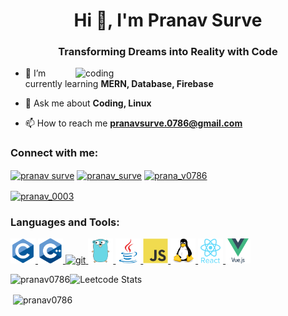 
<h1 align="center">Hi 👋, I'm Pranav Surve</h1>
<h3 align="center">Transforming Dreams into Reality with Code</h3>

<img align="right" alt="coding" width="400" src="https://media2.giphy.com/media/2IudUHdI075HL02Pkk/200.webp?cid=790b7611t9vc6dve3pw0vcu8oftnx8vfr1sd5juz2orz0cqz&ep=v1_gifs_search&rid=200.webp&ct=g">

- 🌱 I’m currently learning **MERN, Database, Firebase**

- 💬 Ask me about **Coding, Linux**

- 📫 How to reach me **pranavsurve.0786@gmail.com**

<h3 align="left">Connect with me:</h3>
<p align="left">
<a href="https://www.linkedin.com/in/pranav-surve-78941a263/" target="blank"><img align="center" src="https://raw.githubusercontent.com/rahuldkjain/github-profile-readme-generator/master/src/images/icons/Social/linked-in-alt.svg" alt="pranav surve" height="30" width="40" /></a>
<a href="https://leetcode.com/Pranav_Surve/" target="blank"><img align="center" src="https://raw.githubusercontent.com/rahuldkjain/github-profile-readme-generator/master/src/images/icons/Social/leet-code.svg" alt="pranav_surve" height="30" width="40" /></a>
<a href="https://www.geeksforgeeks.org/user/prana_v0786/" target="blank"><img align="center" src="https://raw.githubusercontent.com/rahuldkjain/github-profile-readme-generator/master/src/images/icons/Social/geeks-for-geeks.svg" alt="prana_v0786" height="30" width="40" /></a>
</p>
<a href="https://www.codechef.com/users/pranav_0003" target="blank"><img align="center" color="blue" src="https://cdn.jsdelivr.net/npm/simple-icons@3.1.0/icons/codechef.svg" alt="pranav_0003" height="30" width="40" style="fill: white;" /></a>

<h3 align="left">Languages and Tools:</h3>
<p align="left"> <a href="https://www.cprogramming.com/" target="_blank" rel="noreferrer"> <img src="https://raw.githubusercontent.com/devicons/devicon/master/icons/c/c-original.svg" alt="c" width="40" height="40"/> </a> <a href="https://www.w3schools.com/cpp/" target="_blank" rel="noreferrer"> <img src="https://raw.githubusercontent.com/devicons/devicon/master/icons/cplusplus/cplusplus-original.svg" alt="cplusplus" width="40" height="40"/> </a> <a href="https://git-scm.com/" target="_blank" rel="noreferrer"> <img src="https://www.vectorlogo.zone/logos/git-scm/git-scm-icon.svg" alt="git" width="40" height="40"/> </a> <a href="https://golang.org" target="_blank" rel="noreferrer"> <img src="https://raw.githubusercontent.com/devicons/devicon/master/icons/go/go-original.svg" alt="go" width="40" height="40"/> </a> <a href="https://www.java.com" target="_blank" rel="noreferrer"> <img src="https://raw.githubusercontent.com/devicons/devicon/master/icons/java/java-original.svg" alt="java" width="40" height="40"/> </a> <a href="https://developer.mozilla.org/en-US/docs/Web/JavaScript" target="_blank" rel="noreferrer"> <img src="https://raw.githubusercontent.com/devicons/devicon/master/icons/javascript/javascript-original.svg" alt="javascript" width="40" height="40"/> </a> <a href="https://www.linux.org/" target="_blank" rel="noreferrer"> <img src="https://raw.githubusercontent.com/devicons/devicon/master/icons/linux/linux-original.svg" alt="linux" width="40" height="40"/> </a> <a href="https://reactjs.org/" target="_blank" rel="noreferrer"> <img src="https://raw.githubusercontent.com/devicons/devicon/master/icons/react/react-original-wordmark.svg" alt="react" width="40" height="40"/> </a> <a href="https://vuejs.org/" target="_blank" rel="noreferrer"> <img src="https://raw.githubusercontent.com/devicons/devicon/master/icons/vuejs/vuejs-original-wordmark.svg" alt="vuejs" width="40" height="40"/> </a> </p>

<p><img align="left" src="https://github-readme-stats.vercel.app/api/top-langs?username=pranav0786&show_icons=true&locale=en&layout=compact" alt="pranav0786" /></p>

![Leetcode Stats](https://leetcard.jacoblin.cool/Pranav_Surve?theme=nord)

<p>&nbsp;<img align="center" src="https://github-readme-stats.vercel.app/api?username=pranav0786&show_icons=true&locale=en" alt="pranav0786" /></p>
